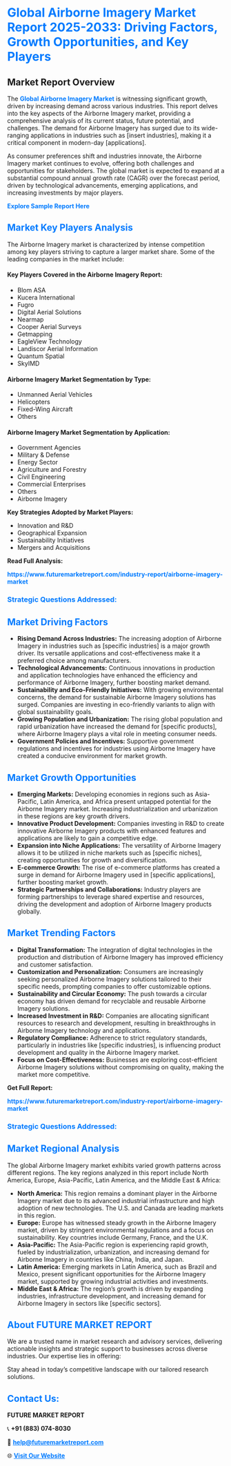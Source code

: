 <h1 style="color: #007BFF;">Global Airborne Imagery Market Report 2025-2033: Driving Factors, Growth Opportunities, and Key Players</h1>

<section id="overview">
<h2>Market Report Overview</h2>
<p>The <a href="https://www.futuremarketreport.com/industry-report/airborne-imagery-market" style="color: #007BFF; text-decoration: none;"><strong>Global Airborne Imagery Market</strong></a> is witnessing significant growth, driven by increasing demand across various industries. This report delves into the key aspects of the Airborne Imagery market, providing a comprehensive analysis of its current status, future potential, and challenges. The demand for Airborne Imagery has surged due to its wide-ranging applications in industries such as [insert industries], making it a critical component in modern-day [applications].</p>
<p>As consumer preferences shift and industries innovate, the Airborne Imagery market continues to evolve, offering both challenges and opportunities for stakeholders. The global market is expected to expand at a substantial compound annual growth rate (CAGR) over the forecast period, driven by technological advancements, emerging applications, and increasing investments by major players.</p>
</section>

<section id="overview">
<p><a href="https://www.futuremarketreport.com/request-sample/reportId=111898" style="color: #007BFF; text-decoration: none;"><strong>Explore Sample Report Here</strong></a></p>
</section>

<section id="key-players">
<h2 style="color: #007BFF;">Market Key Players Analysis</h2>
<p>The Airborne Imagery market is characterized by intense competition among key players striving to capture a larger market share. Some of the leading companies in the market include:</p>
<h4>Key Players Covered in the Airborne Imagery Report:</h4>
<ul><li>Blom ASA</li><li>Kucera International</li><li>Fugro</li><li>Digital Aerial Solutions</li><li>Nearmap</li><li>Cooper Aerial Surveys</li><li>Getmapping</li><li>EagleView Technology</li><li>Landiscor Aerial Information</li><li>Quantum Spatial</li><li>SkyIMD</li></ul>
<h4>Airborne Imagery Market Segmentation by Type:</h4>
<ul><li>Unmanned Aerial Vehicles</li><li>Helicopters</li><li>Fixed-Wing Aircraft</li><li>Others</li></ul>

<h4>Airborne Imagery Market Segmentation by Application:</h4>
<ul><li>Government Agencies</li><li>Military &amp; Defense</li><li>Energy Sector</li><li>Agriculture and Forestry</li><li>Civil Engineering</li><li>Commercial Enterprises</li><li>Others</li><li>Airborne Imagery</li></ul>
<p><strong>Key Strategies Adopted by Market Players:</strong></p>
<ul>
<li>Innovation and R&D</li>
<li>Geographical Expansion</li>
<li>Sustainability Initiatives</li>
<li>Mergers and Acquisitions</li>
</ul>
</section>

<section>
<p><strong>Read Full Analysis: </strong></p><a href="https://www.futuremarketreport.com/industry-report/airborne-imagery-market" style="color: #007BFF; text-decoration: none;"><strong>https://www.futuremarketreport.com/industry-report/airborne-imagery-market</strong></a>
<h3 style="color: #007BFF;">Strategic Questions Addressed:</h3>
</section>

<section id="driving-factors">
<h2 style="color: #007BFF;">Market Driving Factors</h2>
<ul>
<li><strong>Rising Demand Across Industries:</strong> The increasing adoption of Airborne Imagery in industries such as [specific industries] is a major growth driver. Its versatile applications and cost-effectiveness make it a preferred choice among manufacturers.</li>
<li><strong>Technological Advancements:</strong> Continuous innovations in production and application technologies have enhanced the efficiency and performance of Airborne Imagery, further boosting market demand.</li>
<li><strong>Sustainability and Eco-Friendly Initiatives:</strong> With growing environmental concerns, the demand for sustainable Airborne Imagery solutions has surged. Companies are investing in eco-friendly variants to align with global sustainability goals.</li>
<li><strong>Growing Population and Urbanization:</strong> The rising global population and rapid urbanization have increased the demand for [specific products], where Airborne Imagery plays a vital role in meeting consumer needs.</li>
<li><strong>Government Policies and Incentives:</strong> Supportive government regulations and incentives for industries using Airborne Imagery have created a conducive environment for market growth.</li>
</ul>
</section>

<section id="growth-opportunities">
<h2 style="color: #007BFF;">Market Growth Opportunities</h2>
<ul>
<li><strong>Emerging Markets:</strong> Developing economies in regions such as Asia-Pacific, Latin America, and Africa present untapped potential for the Airborne Imagery market. Increasing industrialization and urbanization in these regions are key growth drivers.</li>
<li><strong>Innovative Product Development:</strong> Companies investing in R&D to create innovative Airborne Imagery products with enhanced features and applications are likely to gain a competitive edge.</li>
<li><strong>Expansion into Niche Applications:</strong> The versatility of Airborne Imagery allows it to be utilized in niche markets such as [specific niches], creating opportunities for growth and diversification.</li>
<li><strong>E-commerce Growth:</strong> The rise of e-commerce platforms has created a surge in demand for Airborne Imagery used in [specific applications], further boosting market growth.</li>
<li><strong>Strategic Partnerships and Collaborations:</strong> Industry players are forming partnerships to leverage shared expertise and resources, driving the development and adoption of Airborne Imagery products globally.</li>
</ul>
</section>

<section id="trending-factors">
<h2 style="color: #007BFF;">Market Trending Factors</h2>
<ul>
<li><strong>Digital Transformation:</strong> The integration of digital technologies in the production and distribution of Airborne Imagery has improved efficiency and customer satisfaction.</li>
<li><strong>Customization and Personalization:</strong> Consumers are increasingly seeking personalized Airborne Imagery solutions tailored to their specific needs, prompting companies to offer customizable options.</li>
<li><strong>Sustainability and Circular Economy:</strong> The push towards a circular economy has driven demand for recyclable and reusable Airborne Imagery solutions.</li>
<li><strong>Increased Investment in R&D:</strong> Companies are allocating significant resources to research and development, resulting in breakthroughs in Airborne Imagery technology and applications.</li>
<li><strong>Regulatory Compliance:</strong> Adherence to strict regulatory standards, particularly in industries like [specific industries], is influencing product development and quality in the Airborne Imagery market.</li>
<li><strong>Focus on Cost-Effectiveness:</strong> Businesses are exploring cost-efficient Airborne Imagery solutions without compromising on quality, making the market more competitive.</li>
</ul>
</section>

<section>
<p><strong>Get Full Report: </strong></p><a href="https://www.futuremarketreport.com/industry-report/airborne-imagery-market" style="color: #007BFF; text-decoration: none;"><strong>https://www.futuremarketreport.com/industry-report/airborne-imagery-market</strong></a>
<h3 style="color: #007BFF;">Strategic Questions Addressed:</h3>
</section>


<section id="regional-analysis">
<h2 style="color: #007BFF;">Market Regional Analysis</h2>
<p>The global Airborne Imagery market exhibits varied growth patterns across different regions. The key regions analyzed in this report include North America, Europe, Asia-Pacific, Latin America, and the Middle East & Africa:</p>
<ul>
<li><strong>North America:</strong> This region remains a dominant player in the Airborne Imagery market due to its advanced industrial infrastructure and high adoption of new technologies. The U.S. and Canada are leading markets in this region.</li>
<li><strong>Europe:</strong> Europe has witnessed steady growth in the Airborne Imagery market, driven by stringent environmental regulations and a focus on sustainability. Key countries include Germany, France, and the U.K.</li>
<li><strong>Asia-Pacific:</strong> The Asia-Pacific region is experiencing rapid growth, fueled by industrialization, urbanization, and increasing demand for Airborne Imagery in countries like China, India, and Japan.</li>
<li><strong>Latin America:</strong> Emerging markets in Latin America, such as Brazil and Mexico, present significant opportunities for the Airborne Imagery market, supported by growing industrial activities and investments.</li>
<li><strong>Middle East & Africa:</strong> The region’s growth is driven by expanding industries, infrastructure development, and increasing demand for Airborne Imagery in sectors like [specific sectors].</li>
</ul>
</section>

<footer>
<h2 style="color: #007BFF;">About FUTURE MARKET REPORT</h2>
<p>We are a trusted name in market research and advisory services, delivering actionable insights and strategic support to businesses across diverse industries. Our expertise lies in offering:</p>

<p>Stay ahead in today’s competitive landscape with our tailored research solutions.</p>

<h2 style="color: #007BFF;">Contact Us:</h2>
<p><strong>FUTURE MARKET REPORT</strong></p>
<p>📞 <strong>+91 (883) 074-8030</strong></p>
<p>📧 <strong><a href="mailto:help@futuremarketreport.com" style="color: #007BFF;">help@futuremarketreport.com</a></strong></p>
<p>🌐 <strong><a href="https://www.futuremarketreport.com/" style="color: #007BFF;">Visit Our Website</a></strong></p>
</footer>